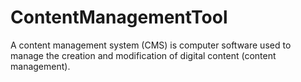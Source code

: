 # ContentManagementTool
A content management system (CMS) is computer software used to manage the creation and modification of digital content (content management).
